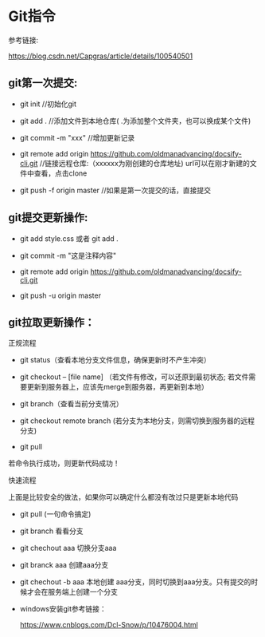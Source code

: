# Git指令

参考链接:

https://blog.csdn.net/Capgras/article/details/100540501

## git第一次提交:

+ git init     //初始化git

+ git add .     //添加文件到本地仓库( .为添加整个文件夹，也可以换成某个文件)

- git commit -m "xxx"      //增加更新记录

- git remote add origin https://github.com/oldmanadvancing/docsify-cli.git             //链接远程仓库:（xxxxxx为刚创建的仓库地址) url可以在刚才新建的文件中查看，点击clone

- git push -f origin master     //如果是第一次提交的话，直接提交

## git提交更新操作:

- git add style.css     或者    git add .

- git commit -m "这是注释内容" 

- git remote add origin https://github.com/oldmanadvancing/docsify-cli.git
- git push -u origin master

## git拉取更新操作：

正规流程

- git status（查看本地分支文件信息，确保更新时不产生冲突）

- git checkout – [file name] （若文件有修改，可以还原到最初状态; 若文件需要更新到服务器上，应该先merge到服务器，再更新到本地）

- git branch（查看当前分支情况）

- git checkout remote branch (若分支为本地分支，则需切换到服务器的远程分支)

- git pull

若命令执行成功，则更新代码成功！

快速流程

上面是比较安全的做法，如果你可以确定什么都没有改过只是更新本地代码

+ git pull (一句命令搞定)

+ git branch 看看分支
+ git chechout aaa 切换分支aaa
+ git branck aaa 创建aaa分支
+ git chechout -b aaa 本地创建 aaa分支，同时切换到aaa分支。只有提交的时候才会在服务端上创建一个分支

+ windows安装git参考链接：

  https://www.cnblogs.com/Dcl-Snow/p/10476004.html